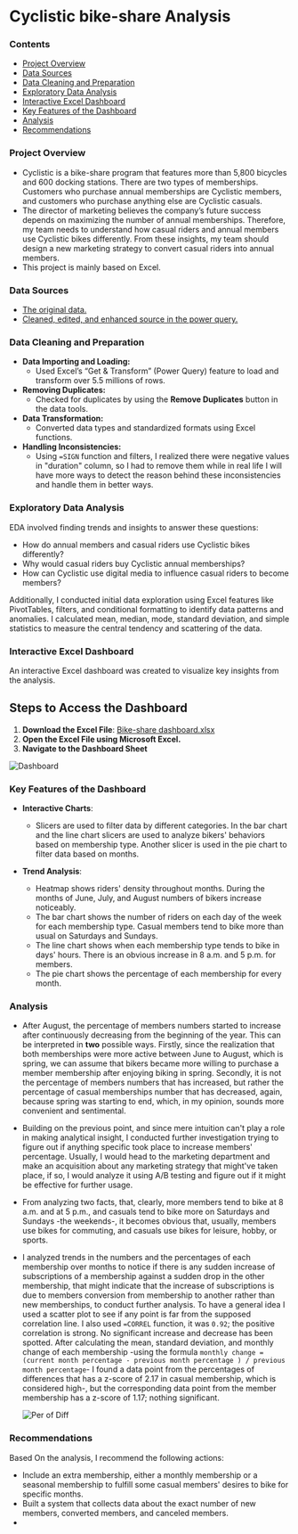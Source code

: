 # Cyclistic bike-share Analysis

### Contents

- [Project Overview](#project-overview)
- [Data Sources](#data-sources)
- [Data Cleaning and Preparation](#data-cleaning-and-preparation)
- [Exploratory Data Analysis](#exploratory-data-analysis)
- [Interactive Excel Dashboard](#interactive-excel-dashboard)
- [Key Features of the Dashboard](#key-features-of-the-dashboard)
- [Analysis](#analysis)
- [Recommendations](#recommendations)

### Project Overview

- Cyclistic is a bike-share program that features more than 5,800 bicycles and 600 docking stations. There are two types of memberships. Customers who purchase annual memberships are Cyclistic members, and customers who purchase anything else are Cyclistic casuals.
- The director of marketing believes the company’s future success depends on maximizing the number of annual memberships. Therefore, my team needs to understand how casual riders and annual members use Cyclistic bikes differently. From these insights, my team should design a new marketing strategy to convert casual riders into annual members.
- This project is mainly based on Excel.

### Data Sources

- [The original data.](https://1drv.ms/f/c/1c14129f07a236b3/EnDMZWSGyK5MmhGCLFtdzc4BhbyHUVj5mAYlc0klYgUVXQ)
- [Cleaned, edited, and enhanced source in the power query.](https://1drv.ms/f/c/1c14129f07a236b3/EnDMZWSGyK5MmhGCLFtdzc4BhbyHUVj5mAYlc0klYgUVXQ)

### Data Cleaning and Preparation

- **Data Importing and Loading:**
  - Used Excel’s “Get & Transform” (Power Query) feature to load and transform over 5.5 millions of rows.
- **Removing Duplicates:**
  - Checked for duplicates by using the **Remove Duplicates** button in the data tools.
- **Data Transformation:**
  - Converted data types and standardized formats using Excel functions.
- **Handling Inconsistencies:**
  - Using `=SIGN` function and filters, I realized there were negative values in "duration" column, so I had to remove them while in real life I will have more ways to detect the reason behind these inconsistencies and handle them in better ways.
 
### Exploratory Data Analysis

EDA involved finding trends and insights to answer these questions:

- How do annual members and casual riders use Cyclistic bikes differently?
- Why would casual riders buy Cyclistic annual memberships?
- How can Cyclistic use digital media to influence casual riders to become members?

Additionally, I conducted initial data exploration using Excel features like PivotTables, filters, and conditional formatting to identify data patterns and anomalies. I calculated mean, median, mode, standard deviation, and simple statistics to measure the central tendency and scattering of the data.



### Interactive Excel Dashboard

An interactive Excel dashboard was created to visualize key insights from the analysis.

## Steps to Access the Dashboard
1. **Download the Excel File**: [Bike-share dashboard.xlsx](https://1drv.ms/f/c/1c14129f07a236b3/EnDMZWSGyK5MmhGCLFtdzc4BhbyHUVj5mAYlc0klYgUVXQ)
2. **Open the Excel File using Microsoft Excel.**
2. **Navigate to the Dashboard Sheet**


![Dashboard](https://github.com/user-attachments/assets/915d1cd3-76cd-432a-b00f-efa8e55b5bd2)

### Key Features of the Dashboard

- **Interactive Charts**:
  - Slicers are used to filter data by different categories. In the bar chart and the line chart slicers are used to analyze bikers' behaviors based on membership type. Another slicer is used in the pie chart to filter data based on months.

- **Trend Analysis**:
  - Heatmap shows riders' density throughout months. During the months of June, July, and August numbers of bikers increase noticeably.
  - The bar chart shows the number of riders on each day of the week for each membership type. Casual members tend to bike more than usual on Saturdays and Sundays.
  - The line chart shows when each membership type tends to bike in days' hours. There is an obvious increase in 8 a.m. and 5 p.m. for members.
  - The pie chart shows the percentage of each membership for every month.
 
### Analysis

- After August, the percentage of members numbers started to increase after continuously decreasing from the beginning of the year. This can be interpreted in **two** possible ways. Firstly, since the realization that both memberships were more active between June to August, which is spring, we can assume that bikers became more willing to purchase a member membership after enjoying biking in spring. Secondly, it is not the percentage of members numbers that has increased, but rather the percentage of casual memberships number that has decreased, again, because spring was starting to end, which, in my opinion, sounds more convenient and sentimental.
- Building on the previous point, and since mere intuition can't play a role in making analytical insight, I conducted further investigation trying to figure out if anything specific took place to increase members' percentage. Usually, I would head to the marketing department and make an acquisition about any marketing strategy that might've taken place, if so, I would analyze it using A/B testing and figure out if it might be effective for further usage.
- From analyzing two facts, that, clearly, more members tend to bike at 8 a.m. and at 5 p.m., and casuals tend to bike more on Saturdays and Sundays -the weekends-, it becomes obvious that, usually, members use bikes for commuting, and casuals use bikes for leisure, hobby, or sports.
- I analyzed trends in the numbers and the percentages of each membership over months to notice if there is any sudden increase of subscriptions of a membership against a sudden drop in the other membership, that might indicate that the increase of subscriptions is due to members conversion from membership to another rather than new memberships, to conduct further analysis. To have a general idea I used a scatter plot to see if any point is far from the supposed correlation line. I also used `=CORREL` function, it was `0.92`; the positive correlation is strong. No significant increase and decrease has been spotted. After calculating the mean, standard deviation, and monthly change of each membership -using the formula `monthly change = (current month percentage - previous month percentage ) / previous month percentage`- I found a data point from the percentages of differences that has a z-score of 2.17 in casual membership, which is considered high-, but the corresponding data point from the member membership has a z-score of 1.17; nothing significant.
 
  ![Per  of Diff](https://github.com/user-attachments/assets/441c596b-bff0-407b-a7a7-373ed832751f)


### Recommendations

Based On the analysis, I recommend the following actions:

- Include an extra membership, either a monthly membership or a seasonal membership to fulfill some casual members' desires to bike for specific months.
- Built a system that collects data about the exact number of new members, converted members, and canceled members.
- 
